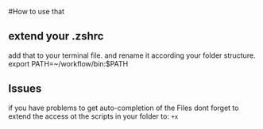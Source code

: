 #How to use that

## extend your .zshrc
add that to your terminal file. and rename it according your folder structure. 
export PATH=~/workflow/bin:$PATH

## Issues
if you have problems to get auto-completion of the Files dont forget to extend the access ot the scripts in your folder 
to: 
```+x```
